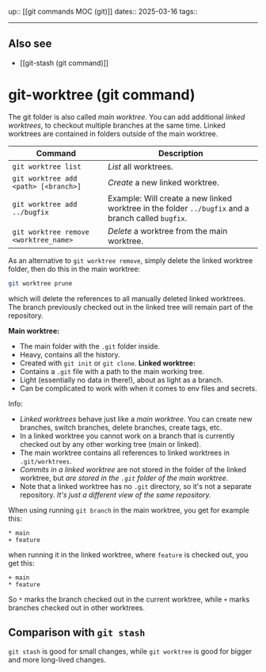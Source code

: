 up:: [[git commands MOC (git)]]
dates:: 2025-03-16
tags:: 

---
## Also see
- [[git-stash (git command)]]

# git-worktree (git command)

The git folder is also called *main worktree*. You can add additional *linked worktrees*, to checkout multiple branches at the same time. Linked worktrees are contained in folders outside of the main worktree.

| Command                               | Description                                                                                        |
| ------------------------------------- | -------------------------------------------------------------------------------------------------- |
| `git worktree list`                   | *List* all worktrees.                                                                              |
| `git worktree add <path> [<branch>]`  | *Create* a new linked worktree.                                                                    |
| `git worktree add ../bugfix`          | Example: Will create a new linked worktree in the folder `../bugfix` and a branch called `bugfix`. |
| `git worktree remove <worktree_name>` | *Delete* a worktree from the main worktree.                                                        |


As an alternative to `git worktree remove`, simply delete the linked worktree folder, then do this in the main worktree:
```bash
git worktree prune
```
which will delete the references to all manually deleted linked worktrees. The branch previously checked out in the linked tree will remain part of the repository.

**Main worktree:**
- The main folder with the `.git` folder inside.
- Heavy, contains all the history.
- Created with `git init` or `git clone`.
**Linked worktree:**
- Contains a `.git` file with a path to the main working tree.
- Light (essentially no data in there!), about as light as a branch.
- Can be complicated to work with when it comes to env files and secrets.

Info:
- *Linked worktrees* behave just like a *main worktree*. You can create new branches, switch branches, delete branches, create tags, etc.
- In a linked worktree you cannot work on a branch that is currently checked out by any other working tree (main or linked).
- The main worktree contains all references to linked worktrees in `.git/worktrees`.
- *Commits in a linked worktree* are not stored in the folder of the linked worktree, but *are stored in the `.git` folder of the main worktree.*
- Note that a linked worktree has no `.git` directory, so it's not a separate repository. *It's just a different view of the same repository.*

When using running `git branch` in the main worktree, you get for example this:
```
* main
+ feature
```
when running it in the linked worktree, where `feature` is checked out, you get this:
```
+ main
* feature
```
So `*` marks the branch checked out in the current worktree, while `+` marks branches checked out in other worktrees.

## Comparison with `git stash`

`git stash` is good for small changes, while `git worktree` is good for bigger and more long-lived changes.